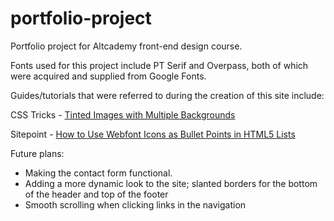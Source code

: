 # portfolio-project
Portfolio project for Altcademy front-end design course.

Fonts used for this project include PT Serif and Overpass, both of which were acquired and supplied from Google Fonts.

Guides/tutorials that were referred to during the creation of this site include:

CSS Tricks - [Tinted Images with Multiple Backgrounds](https://css-tricks.com/tinted-images-multiple-backgrounds/)

Sitepoint - [How to Use Webfont Icons as Bullet Points in HTML5 Lists](https://www.sitepoint.com/use-webfont-icons-bullet-points-html5-lists/)

Future plans:
- Making the contact form functional.
- Adding a more dynamic look to the site; slanted borders for the bottom of the header and top of the footer
- Smooth scrolling when clicking links in the navigation 
